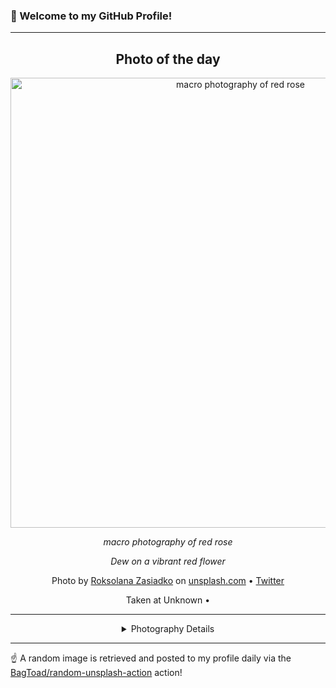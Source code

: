 ### 👋 Welcome to my GitHub Profile!

----
<div align="center">

## Photo of the day
  
  <a href="https://unsplash.com/photos/macro-photography-of-red-rose-3wbxAMUj7sg"><img width="720" src="https://images.unsplash.com/photo-1462733441571-9312d0b53818?crop=entropy&cs=tinysrgb&fit=max&fm=jpg&ixid=M3w1OTQ0OTd8MHwxfHJhbmRvbXx8fHx8fHx8fDE3MTk5ODY5MzV8&ixlib=rb-4.0.3&q=80&w=1080" alt="macro photography of red rose"></a>
  
  <em>macro photography of red rose</em>
  
  <em>Dew on a vibrant red flower</em>

  Photo by [Roksolana Zasiadko](null) on [unsplash.com](https://unsplash.com/) • [Twitter](https://twitter.com/Bayun_rocks)
  
  Taken at Unknown • 
  
  ---
  
<details>
<summary>Photography Details</summary>
  
| Parameter     | Value |
| ------------- | ----- |
| Camera Model  | Canon EOS 1100D |
| Exposure Time | 1/160 |
| Aperture      | 1.4 |
| Focal Length  | 50.0 |
| ISO           | 400 |
| Location      | Unknown (null) |
| Coordinates   | Latitude null, Longitude null |

</details>

</div>

----

☝️ A random image is retrieved and posted to my profile daily via the [BagToad/random-unsplash-action](https://github.com/BagToad/random-unsplash-action) action!

